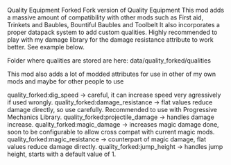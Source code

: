 Quality Equipment Forked
Fork version of Quality Equipment
This mod adds a massive amount of compatibility with other mods such as First aid, Trinkets and Baubles, Bountiful Baubles and Toolbelt
It also incorporates a proper datapack system to add custom qualities.
Highly recommended to play with my damage library for the damage resistance attribute to work better.
See example below.

Folder where qualities are stored are here:
data/quality_forked/qualities

This mod also adds a lot of modded attributes for use in other of my own mods and maybe for other people to use 

quality_forked:dig_speed -> careful, it can increase speed very agressively if used wrongly.
quality_forked:damage_resistance -> flat values reduce damage directly, so use carefully. Recommended to use with Progressive Mechanics Library.
quality_forked:projectile_damage -> handles damage increase. 
quality_forked:magic_damage -> increases magic damage done, soon to be configurable to allow cross compat with current magic mods.
quality_forked:magic_resistance -> counterpart of magic damage, flat values reduce damage directly.
quality_forked:jump_height -> handles jump height, starts with a default value of 1. 

